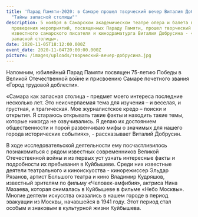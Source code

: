 ```yaml
---
title: 'Парад Памяти-2020: в Самаре прошел творческий вечер Виталия Добрусина
  "Тайны запасной столицы"'
description: 5 ноября в Самарском академическом театре опера и балета в рамках
  проведения мероприятий, посвященных Параду Памяти, прошел творческий вечер
  известного самарского писателя и кинодраматурга Виталия Добрусина - «Тайны
  запасной столицы».
date: 2020-11-05T18:12:00.000Z
event_date: 2020-11-04T20:00:00.000Z
picture: /images/uploads/творческий-вечер-добрусина.jpg
---
```

<!--StartFragment-->

Напомним, юбилейный Парад Памяти посвящен 75-летию Победы в Великой Отечественной войне и присвоению Самаре почетного звания «Город трудовой доблести».

«Самара как запасная столица - предмет моего интереса последние несколько лет. Это неисчерпаемая тема для изучения – и веселая, и грустная, и трагическая. Мое журналистское кредо – поиски и открытия. Я стараюсь открывать такие факты и находить такие темы, которые никогда не озвучивались. Я делаю их достоянием общественности и порой развенчиваю мифы о значимых для нашего города исторических событиях», - рассказывает Виталий Добрусин.

В ходе исследовательской деятельности ему посчастливилось познакомиться с рядом известных современников Великой Отечественной войны и из первых уст узнать интересные факты и подробности их пребывания в Куйбышеве. Среди них известные деятели театрального и киноискусства - кинорежиссер Эльдар Рязанов, артист Большого театра и кино Владимир Кудряшов, известный зрителям по фильму «Человек-амфибия», актриса Нина Мазаева, которая снималась в Куйбышеве в фильме «Небо Москвы». Многие деятели искусства оказались в нашем городе в период эвакуации из Москвы, начавшейся в 1941 году. Этот период стал особым и знаковым в культурной жизни Куйбышева.

<!--EndFragment-->